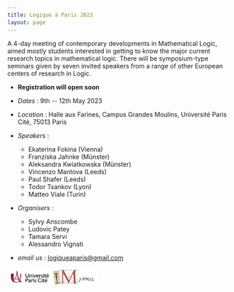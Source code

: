 ```yaml
---
title: Logique à Paris 2023
layout: page
---
```

A 4-day meeting of contemporary developments in Mathematical Logic,
aimed mostly students interested in getting to know the major current research topics in mathematical logic.
There will be symposium-type seminars given by seven invited speakers from a range of other European centers of research in Logic.

- **Registration will open soon**

- _Dates_ : 9th -- 12th May 2023
- _Location_ : Halle aux Farines, Campus Grandes Moulins, Université Paris Cité, 75013 Paris
- _Speakers_ :
	- Ekaterina Fokina (Vienna)
	- Franziska Jahnke (Münster)
	- Aleksandra Kwiatkowska (Münster)
	- Vincenzo Mantova (Leeds)
	- Paul Shafer (Leeds)
	- Todor Tsankov (Lyon)
	- Matteo Viale (Turin)
- _Organisers_ : 
	- Sylvy Anscombe 
	- Ludovic Patey
	- Tamara Servi
	- Alessandro Vignati
- _email us_ : [logiqueaparis@gmail.com](logiqueaparis@gmail.com)

<a href="./upc.png"><img src="/upc.png" alt="Université Paris Cité" width="20%"><a href="./imj-prg.png"><img src="/imj-prg.png" alt="IMJ-PRG" width="20%">
